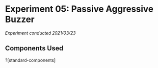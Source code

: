 # Experiment 05: Passive Aggressive Buzzer
*Experiment conducted 2021/03/23*

## Components Used
?[standard-components]
